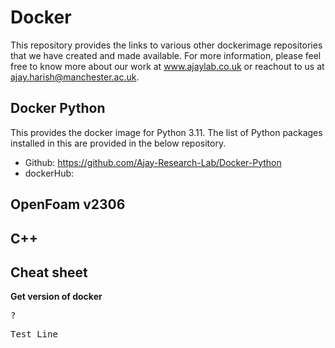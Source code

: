 # Docker
This repository provides the links to various other dockerimage repositories that we have created and made available. For more information, please feel free to know more about our work at www.ajaylab.co.uk or reachout to us at ajay.harish@manchester.ac.uk.

## Docker Python
This provides the docker image for Python 3.11. The list of Python packages installed in this are provided in the below repository.
  - Github: https://github.com/Ajay-Research-Lab/Docker-Python
  - dockerHub:

## OpenFoam v2306

## C++

## Cheat sheet

**Get version of docker**

<pre>
?<p>Test Line</p>
</pre>
